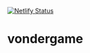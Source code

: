 [![Netlify Status](https://api.netlify.com/api/v1/badges/e863c5e0-7a38-4101-b77d-f7d463102f66/deploy-status)](https://app.netlify.com/sites/vondergame/deploys)

# vondergame